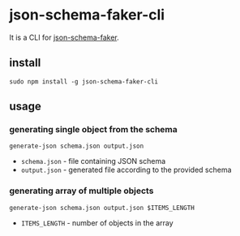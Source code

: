 # json-schema-faker-cli

It is a CLI for [json-schema-faker](https://www.npmjs.com/package/json-schema-faker).

## install

`sudo npm install -g json-schema-faker-cli`

## usage

### generating single object from the schema
`generate-json schema.json output.json`

- `schema.json` - file containing JSON schema
- `output.json` - generated file according to the provided schema

### generating array of multiple objects
`generate-json schema.json output.json $ITEMS_LENGTH`

- `ITEMS_LENGTH` - number of objects in the array